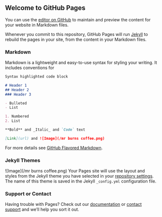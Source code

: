 ## Welcome to GitHub Pages

You can use the [editor on GitHub](https://github.com/andrewe123/blog/edit/gh-pages/index.md) to maintain and preview the content for your website in Markdown files.

Whenever you commit to this repository, GitHub Pages will run [Jekyll](https://jekyllrb.com/) to rebuild the pages in your site, from the content in your Markdown files.

### Markdown

Markdown is a lightweight and easy-to-use syntax for styling your writing. It includes conventions for

```markdown
Syntax highlighted code block

# Header 1
## Header 2
### Header 3

- Bulleted
- List

1. Numbered
2. List

**Bold** and _Italic_ and `Code` text

[Link](url) and ![Image](/mr burns coffee.png)
```

For more details see [GitHub Flavored Markdown](https://guides.github.com/features/mastering-markdown/).

### Jekyll Themes
![Image](/mr burns coffee.png)
Your Pages site will use the layout and styles from the Jekyll theme you have selected in your [repository settings](https://github.com/andrewe123/blog/settings). The name of this theme is saved in the Jekyll `_config.yml` configuration file.

### Support or Contact

Having trouble with Pages? Check out our [documentation](https://docs.github.com/categories/github-pages-basics/) or [contact support](https://github.com/contact) and we’ll help you sort it out.
